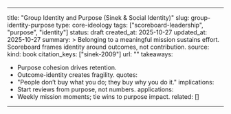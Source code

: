 
---
title: "Group Identity and Purpose (Sinek & Social Identity)"
slug: group-identity-purpose
type: core-ideology
tags: ["scoreboard-leadership", "purpose", "identity"]
status: draft
created_at: 2025-10-27
updated_at: 2025-10-27
summary: >
  Belonging to a meaningful mission sustains effort. Scoreboard frames identity around outcomes, not contribution.
source:
  kind: book
  citation_keys: ["sinek-2009"]
  url: ""
takeaways:
  - Purpose cohesion drives retention.
  - Outcome-identity creates fragility.
quotes:
  - "People don’t buy what you do; they buy why you do it."
implications:
  - Start reviews from purpose, not numbers.
applications:
  - Weekly mission moments; tie wins to purpose impact.
related: []
---
